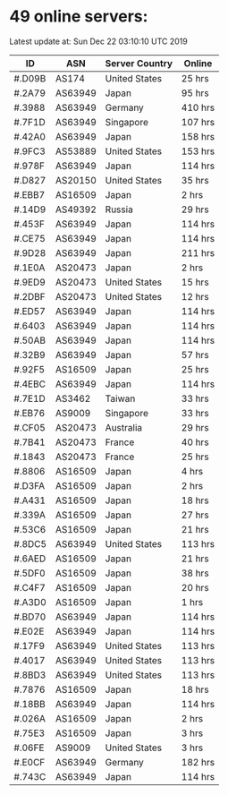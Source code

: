 # 49 online servers:

Latest update at: Sun Dec 22 03:10:10 UTC 2019

| ID | ASN | Server Country | Online |
| -- | --- | -------------- | ------ |
| #.D09B | AS174 | United States | 25 hrs |
| #.2A79 | AS63949 | Japan | 95 hrs |
| #.3988 | AS63949 | Germany | 410 hrs |
| #.7F1D | AS63949 | Singapore | 107 hrs |
| #.42A0 | AS63949 | Japan | 158 hrs |
| #.9FC3 | AS53889 | United States | 153 hrs |
| #.978F | AS63949 | Japan | 114 hrs |
| #.D827 | AS20150 | United States | 35 hrs |
| #.EBB7 | AS16509 | Japan | 2 hrs |
| #.14D9 | AS49392 | Russia | 29 hrs |
| #.453F | AS63949 | Japan | 114 hrs |
| #.CE75 | AS63949 | Japan | 114 hrs |
| #.9D28 | AS63949 | Japan | 211 hrs |
| #.1E0A | AS20473 | Japan | 2 hrs |
| #.9ED9 | AS20473 | United States | 15 hrs |
| #.2DBF | AS20473 | United States | 12 hrs |
| #.ED57 | AS63949 | Japan | 114 hrs |
| #.6403 | AS63949 | Japan | 114 hrs |
| #.50AB | AS63949 | Japan | 114 hrs |
| #.32B9 | AS63949 | Japan | 57 hrs |
| #.92F5 | AS16509 | Japan | 25 hrs |
| #.4EBC | AS63949 | Japan | 114 hrs |
| #.7E1D | AS3462 | Taiwan | 33 hrs |
| #.EB76 | AS9009 | Singapore | 33 hrs |
| #.CF05 | AS20473 | Australia | 29 hrs |
| #.7B41 | AS20473 | France | 40 hrs |
| #.1843 | AS20473 | France | 25 hrs |
| #.8806 | AS16509 | Japan | 4 hrs |
| #.D3FA | AS16509 | Japan | 2 hrs |
| #.A431 | AS16509 | Japan | 18 hrs |
| #.339A | AS16509 | Japan | 27 hrs |
| #.53C6 | AS16509 | Japan | 21 hrs |
| #.8DC5 | AS63949 | United States | 113 hrs |
| #.6AED | AS16509 | Japan | 21 hrs |
| #.5DF0 | AS16509 | Japan | 38 hrs |
| #.C4F7 | AS16509 | Japan | 20 hrs |
| #.A3D0 | AS16509 | Japan | 1 hrs |
| #.BD70 | AS63949 | Japan | 114 hrs |
| #.E02E | AS63949 | Japan | 114 hrs |
| #.17F9 | AS63949 | United States | 113 hrs |
| #.4017 | AS63949 | United States | 113 hrs |
| #.8BD3 | AS63949 | United States | 113 hrs |
| #.7876 | AS16509 | Japan | 18 hrs |
| #.18BB | AS63949 | Japan | 114 hrs |
| #.026A | AS16509 | Japan | 2 hrs |
| #.75E3 | AS16509 | Japan | 3 hrs |
| #.06FE | AS9009 | United States | 3 hrs |
| #.E0CF | AS63949 | Germany | 182 hrs |
| #.743C | AS63949 | Japan | 114 hrs |

